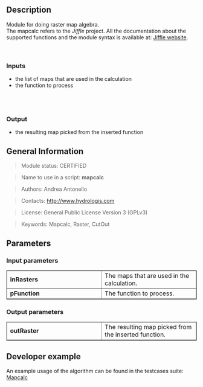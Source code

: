 <h2>Description</h2>

Module for doing raster map algebra.
<br>
The mapcalc refers to the <i>Jiffle</i> project. All the documentation about the supported functions and the module syntax is available at: <a href='http://jaitools.org/docs/jiffle/latest/userguide/html/'> Jiffle website</a>.<br>
<br>
<br>
<h3>Inputs</h3>
<ul>
<li>the list of maps that are used in the calculation</li>
<li>the function to process</li>
</ul>
<br>
<br>
<h3>Output</h3>
<ul>
<li>the resulting map picked from the inserted function</li>
</ul>


<h2>General Information</h2>

<blockquote>Module status: CERTIFIED</blockquote>

<blockquote>Name to use in a script: <b>mapcalc</b></blockquote>

<blockquote>Authors: Andrea Antonello</blockquote>

<blockquote>Contacts: <a href='http://www.hydrologis.com'>http://www.hydrologis.com</a></blockquote>

<blockquote>License: General Public License Version 3 (GPLv3)</blockquote>

<blockquote>Keywords: Mapcalc, Raster, CutOut</blockquote>


<h2>Parameters</h2>

<h3>Input parameters</h3>
<table cellpadding='10' width='70%' border='1'>
<tr>
<td width='50%'> <b>inRasters</b> </td><td width='50%'> The maps that are used in the calculation. </td>
</tr>
<tr>
<td width='50%'> <b>pFunction</b> </td><td width='50%'> The function to process. </td>
</tr>
</table>

<h3>Output parameters</h3>
<table cellpadding='10' width='70%' border='1'>
<tr>
<td width='50%'> <b>outRaster</b> </td><td width='50%'> The resulting map picked from the inserted function. </td>
</tr>
</table>

<h2>Developer example</h2>

An example usage of the algorithm can be found in the testcases suite:<br>
<a href='http://code.google.com/p/jgrasstools/source/browse/jgrassgears/src/test/java/org/jgrasstools/gears/modules/TestMapcalc.java'>Mapcalc</a>